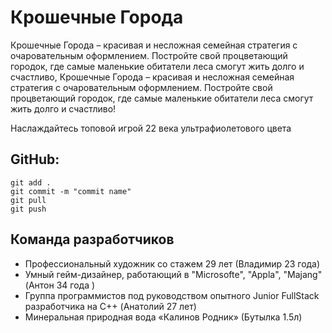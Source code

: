# Крошечные Города

Крошечные Города – красивая и несложная семейная стратегия с очаровательным оформлением. Постройте свой процветающий городок, где самые маленькие обитатели леса смогут жить долго и счастливо, Крошечные Города – красивая и несложная семейная стратегия с очаровательным оформлением. Постройте свой процветающий городок, где самые маленькие обитатели леса смогут жить долго и счастливо!

Наслаждайтесь топовой игрой 22 века ультрафиолетового цвета 

## GitHub:

```
git add .
git commit -m "commit name"
git pull
git push
```

## Команда разработчиков

* Профессиональный художник со стажем 29 лет (Владимир 23 года)
* Умный гейм-дизайнер, работающий в "Microsofte", "Appla", "Majang" (Антон 34 года )
* Группа программистов под руководством опытного Junior FullStack разработчика на C++ (Анатолий 27 лет)
* Минеральная природная вода «Калинов Родник» (Бутылка 1.5л)
